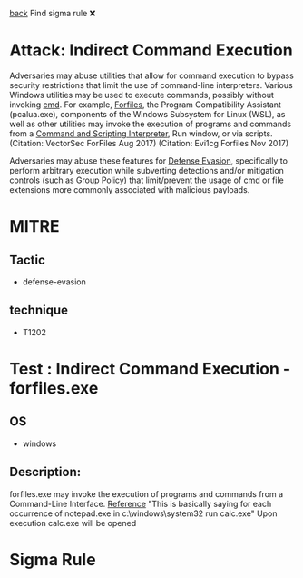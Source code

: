 
[back](../index.md)
Find sigma rule :x: 

# Attack: Indirect Command Execution 

Adversaries may abuse utilities that allow for command execution to bypass security restrictions that limit the use of command-line interpreters. Various Windows utilities may be used to execute commands, possibly without invoking [cmd](https://attack.mitre.org/software/S0106). For example, [Forfiles](https://attack.mitre.org/software/S0193), the Program Compatibility Assistant (pcalua.exe), components of the Windows Subsystem for Linux (WSL), as well as other utilities may invoke the execution of programs and commands from a [Command and Scripting Interpreter](https://attack.mitre.org/techniques/T1059), Run window, or via scripts. (Citation: VectorSec ForFiles Aug 2017) (Citation: Evi1cg Forfiles Nov 2017)

Adversaries may abuse these features for [Defense Evasion](https://attack.mitre.org/tactics/TA0005), specifically to perform arbitrary execution while subverting detections and/or mitigation controls (such as Group Policy) that limit/prevent the usage of [cmd](https://attack.mitre.org/software/S0106) or file extensions more commonly associated with malicious payloads.

# MITRE
## Tactic
  - defense-evasion


## technique
  - T1202


# Test : Indirect Command Execution - forfiles.exe
## OS
  - windows


## Description:
forfiles.exe may invoke the execution of programs and commands from a Command-Line Interface.
[Reference](https://github.com/api0cradle/LOLBAS/blob/master/OSBinaries/Forfiles.md)
"This is basically saying for each occurrence of notepad.exe in c:\windows\system32 run calc.exe"
Upon execution calc.exe will be opened


# Sigma Rule

